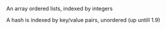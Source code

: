 An array ordered lists, indexed by integers

A hash is indexed by key/value pairs, unordered (up untill 1.9)